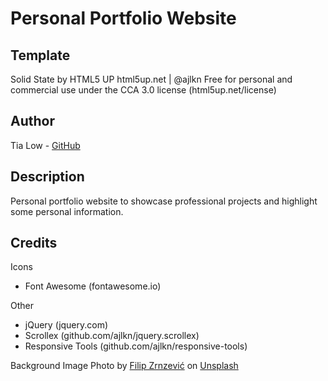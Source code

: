 # Personal Portfolio Website 

## Template
Solid State by HTML5 UP
html5up.net | @ajlkn
Free for personal and commercial use under the CCA 3.0 license (html5up.net/license)

## Author
Tia Low - [GitHub](https://github.com/TiaLow)

## Description

Personal portfolio website to showcase professional projects and highlight some personal information. 

## Credits
Icons
- Font Awesome (fontawesome.io)

Other
- jQuery (jquery.com)
-	Scrollex (github.com/ajlkn/jquery.scrollex)
-	Responsive Tools (github.com/ajlkn/responsive-tools)

Background Image
Photo by [Filip Zrnzević](https://unsplash.com/@filipz?utm_source=unsplash&amp;utm_medium=referral&amp;utm_content=creditCopyText) on [Unsplash](https://unsplash.com/s/photos/trees?utm_source=unsplash&amp;utm_medium=referral&amp;utm_content=creditCopyText")


